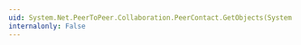 ```yaml
---
uid: System.Net.PeerToPeer.Collaboration.PeerContact.GetObjects(System.Net.PeerToPeer.Collaboration.PeerEndPoint,System.Guid)
internalonly: False
---
```

